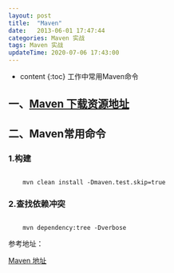 ```yaml
---
layout: post
title:  "Maven"
date:   2013-06-01 17:47:44
categories: Maven 实战
tags: Maven 实战
updateTime: 2020-07-06 17:43:00
---
```


* content
{:toc}
工作中常用Maven命令

## 一、[Maven 下载资源地址](http://maven.apache.org/index.html)



## 二、Maven常用命令

### 1.构建

```shell

	mvn clean install -Dmaven.test.skip=true

```


### 2.查找依赖冲突

```shell
	
	mvn dependency:tree -Dverbose

```










参考地址：

[Maven 地址](http://maven.apache.org/index.html)